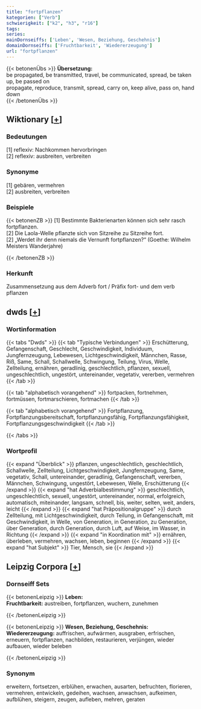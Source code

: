 ```yaml
---
title: "fortpflanzen"
kategorien: ["Verb"]
schwierigkeit: ["k2", "h3", "r16"]
tags:
series:
mainDornseiffs: ['Leben', 'Wesen, Beziehung, Geschehnis']
domainDornseiffs: ['Fruchtbarkeit', 'Wiedererzeugung']
url: "fortpflanzen"
---
```


{{< betonenÜbs >}}
**Übersetzung:**  
be propagated, be transmitted, travel, be communicated, spread, be taken up, be passed on  
propagate, reproduce, transmit, spread, carry on, keep alive, pass on, hand down  
{{< /betonenÜbs >}}

## Wiktionary [[+](https://de.wiktionary.org/wiki/fortpflanzen)]

### Bedeutungen
[1] reflexiv: Nachkommen hervorbringen  
[2] reflexiv: ausbreiten, verbreiten  

### Synonyme
[1] gebären, vermehren  
[2] ausbreiten, verbreiten  

### Beispiele
{{< betonenZB >}}
[1] Bestimmte Bakterienarten können sich sehr rasch fortpflanzen.  
[2] Die Laola-Welle pflanzte sich von Sitzreihe zu Sitzreihe fort.  
[2] „Werdet ihr denn niemals die Vernunft fortpflanzen?“ (Goethe: Wilhelm Meisters Wanderjahre)  

{{< /betonenZB >}}
### Herkunft
Zusammensetzung aus dem Adverb fort / Präfix fort- und dem verb pflanzen  



## dwds [[+](https://www.dwds.de/wb/fortpflanzen)]

### Wortinformation
{{< tabs "Dwds" >}}
{{< tab "Typische Verbindungen" >}}
Erschütterung, Gefangenschaft, Geschlecht, Geschwindigkeit, Individuum, Jungfernzeugung, Lebewesen, Lichtgeschwindigkeit, Männchen, Rasse, Riß, Same, Schall, Schallwelle, Schwingung, Teilung, Virus, Welle, Zellteilung, ernähren, geradlinig, geschlechtlich, pflanzen, sexuell, ungeschlechtlich, ungestört, untereinander, vegetativ, vererben, vermehren
{{< /tab >}}

{{< tab "alphabetisch vorangehend" >}}
fortpacken, fortnehmen, fortmüssen, fortmarschieren, fortmachen
{{< /tab >}}

{{< tab "alphabetisch vorangehend" >}}
Fortpflanzung, Fortpflanzungsbereitschaft, fortpflanzungsfähig, Fortpflanzungsfähigkeit, Fortpflanzungsgeschwindigkeit
{{< /tab >}}

{{< /tabs >}}

### Wortprofil
{{< expand "Überblick" >}} pflanzen, ungeschlechtlich, geschlechtlich, Schallwelle, Zellteilung, Lichtgeschwindigkeit, Jungfernzeugung, Same, vegetativ, Schall, untereinander, geradlinig, Gefangenschaft, vererben, Männchen, Schwingung, ungestört, Lebewesen, Welle, Erschütterung {{< /expand >}}
{{< expand "hat Adverbialbestimmung" >}} geschlechtlich, ungeschlechtlich, sexuell, ungestört, untereinander, normal, erfolgreich, automatisch, miteinander, langsam, schnell, bis, weiter, selten, weit, anders, leicht {{< /expand >}}
{{< expand "hat Präpositionalgruppe" >}} durch Zellteilung, mit Lichtgeschwindigkeit, durch Teilung, in Gefangenschaft, mit Geschwindigkeit, in Welle, von Generation, in Generation, zu Generation, über Generation, durch Generation, durch Luft, auf Weise, im Wasser, in Richtung {{< /expand >}}
{{< expand "in Koordination mit" >}} ernähren, überleben, vermehren, wachsen, leben, beginnen {{< /expand >}}
{{< expand "hat Subjekt" >}} Tier, Mensch, sie {{< /expand >}}

## Leipzig Corpora [[+](https://corpora.uni-leipzig.de/en/res?word=fortpflanzen&corpusId=deu_newscrawl-public_2018)]

### Dornseiff Sets
{{< betonenLeipzig >}}
**Leben:**  
**Fruchtbarkeit:** austreiben, fortpflanzen, wuchern, zunehmen  

{{< /betonenLeipzig >}}


{{< betonenLeipzig >}}
**Wesen, Beziehung, Geschehnis:**  
**Wiedererzeugung:** auffrischen, aufwärmen, ausgraben, erfrischen, erneuern, fortpflanzen, nachbilden, restaurieren, verjüngen, wieder aufbauen, wieder beleben  

{{< /betonenLeipzig >}}

### Synonym
erweitern, fortsetzen, erblühen, erwachen, ausarten, befruchten, florieren, vermehren, entwickeln, gedeihen, wachsen, anwachsen, aufkeimen, aufblühen, steigern, zeugen, aufleben, mehren, geraten

